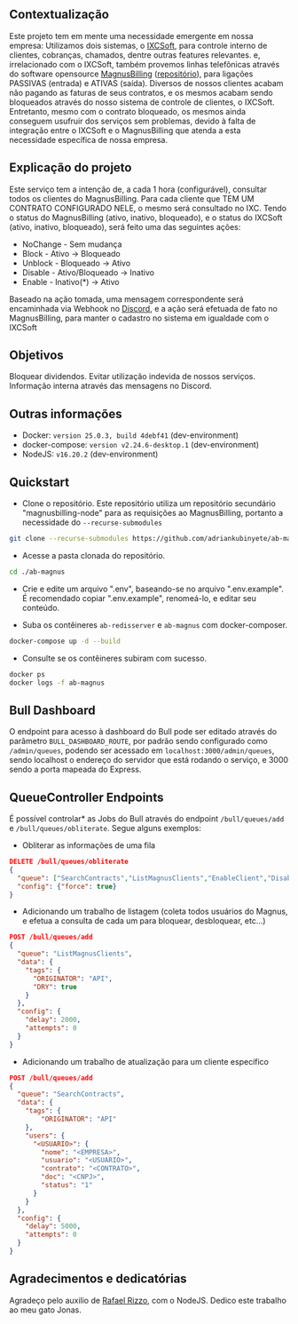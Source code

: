 ## Contextualização
Este projeto tem em mente uma necessidade emergente em nossa empresa: Utilizamos dois sistemas, o [IXCSoft](https://ixcsoft.com/), para controle interno de clientes, cobranças, chamados, dentre outras features relevantes.
e, irrelacionado com o IXCSoft, também provemos linhas telefônicas através do software opensource [MagnusBilling](https://www.magnusbilling.org/) ([repositório](https://github.com/magnussolution/magnusbilling7)), para ligações PASSIVAS (entrada) e ATIVAS (saída).
Diversos de nossos clientes acabam não pagando as faturas de seus contratos, e os mesmos acabam sendo bloqueados através do nosso sistema de controle de clientes, o IXCSoft.
Entretanto, mesmo com o contrato bloqueado, os mesmos ainda conseguem usufruir dos serviços sem problemas, devido à falta de integração entre o IXCSoft e o MagnusBilling que atenda a esta necessidade específica de nossa empresa.


## Explicação do projeto
Este serviço tem a intenção de, a cada 1 hora (configurável), consultar todos os clientes do MagnusBilling.
Para cada cliente que TEM UM CONTRATO CONFIGURADO NELE, o mesmo será consultado no IXC.
Tendo o status do MagnusBilling (ativo, inativo, bloqueado), e o status do IXCSoft (ativo, inativo, bloqueado), será feito uma das seguintes ações:

- NoChange - Sem mudança
- Block - Ativo -> Bloqueado
- Unblock - Bloqueado -> Ativo
- Disable - Ativo/Bloqueado -> Inativo
- Enable - Inativo(*) -> Ativo

Baseado na ação tomada, uma mensagem correspondente será encaminhada via Webhook no [Discord](https://discord.com/), e a ação será efetuada de fato no MagnusBilling, para manter o cadastro no sistema em igualdade com o IXCSoft

## Objetivos
Bloquear dividendos.
Evitar utilização indevida de nossos serviços.
Informação interna através das mensagens no Discord.

## Outras informações
- Docker: `version 25.0.3, build 4debf41` (dev-environment)
- docker-compose: `version v2.24.6-desktop.1` (dev-environment)
- NodeJS: `v16.20.2` (dev-environment)

## Quickstart
- Clone o repositório. Este repositório utiliza um repositório secundário "magnusbilling-node" para as requisições ao MagnusBilling, portanto a necessidade do `--recurse-submodules`
```bash
git clone --recurse-submodules https://github.com/adriankubinyete/ab-magnus
```

- Acesse a pasta clonada do repositório.
```bash
cd ./ab-magnus
```
- Crie e edite um arquivo ".env", baseando-se no arquivo ".env.example". É recomendado copiar ".env.example", renomeá-lo, e editar seu conteúdo.

- Suba os contêineres `ab-redisserver` e `ab-magnus` com docker-composer.
```bash
docker-compose up -d --build
```

- Consulte se os contêineres subiram com sucesso.
```bash
docker ps
docker logs -f ab-magnus
```

## Bull Dashboard
O endpoint para acesso à dashboard do Bull pode ser editado através do parâmetro `BULL_DASHBOARD_ROUTE`, por padrão sendo configurado como `/admin/queues`, podendo ser acessado em `localhost:3000/admin/queues`, sendo localhost o endereço do servidor que está rodando o serviço, e 3000 sendo a porta mapeada do Express.

## QueueController Endpoints
É possível controlar* as Jobs do Bull através do endpoint `/bull/queues/add` e `/bull/queues/obliterate`.
Segue alguns exemplos:

- Obliterar as informações de uma fila
```json
DELETE /bull/queues/obliterate
{
  "queue": ["SearchContracts","ListMagnusClients","EnableClient","DisableClient","BlockClient","DiscordMessage","UnblockClient"],
  "config": {"force": true}
}
```

- Adicionando um trabalho de listagem (coleta todos usuários do Magnus, e efetua a consulta de cada um para bloquear, desbloquear, etc...)
```json
POST /bull/queues/add
{
  "queue": "ListMagnusClients",
  "data": {
    "tags": {
      "ORIGINATOR": "API",
      "DRY": true
    }
  },
  "config": {
    "delay": 2000, 
    "attempts": 0
  }
}
```

- Adicionando um trabalho de atualização para um cliente específico
```json
POST /bull/queues/add
{
  "queue": "SearchContracts",
  "data": {
    "tags": {
        "ORIGINATOR": "API"
    },
    "users": {
      "<USUARIO>": {
        "nome": "<EMPRESA>",
        "usuario": "<USUARIO>",
        "contrato": "<CONTRATO>",
        "doc": "<CNPJ>",
        "status": "1"
      }
    }
  },
  "config": {
    "delay": 5000, 
    "attempts": 0
  }
}
```
  
## Agradecimentos e dedicatórias
Agradeço pelo auxilio de [Rafael Rizzo](https://github.com/rafaelRizzo), com o NodeJS.
Dedico este trabalho ao meu gato Jonas.
